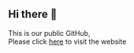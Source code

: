## Hi there 👋

This is our public GitHub,  
Please click [here](https://htcesinvestment.com/) to visit the website
